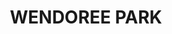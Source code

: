 ---
lastmod: '2025-04-06T06:05:20+00:00'
latitude: -33.325373
layout: suburb
longitude: 151.189243
postcode: '2250'
state: NSW
title: WENDOREE PARK
url: /nsw/wendoree-park/
---